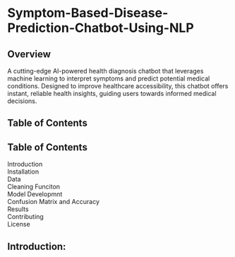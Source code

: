 # Symptom-Based-Disease-Prediction-Chatbot-Using-NLP

## Overview 

A cutting-edge AI-powered health diagnosis chatbot that leverages machine learning to interpret symptoms and predict potential medical conditions. Designed to improve healthcare accessibility, this chatbot offers instant, reliable health insights, guiding users towards informed medical decisions.

## Table of Contents

## Table of Contents

Introduction\
Installation\
Data\
Cleaning Funciton\
Model Developmnt\
Confusion Matrix and Accuracy\
Results\
Contributing\
License


## Introduction: 
